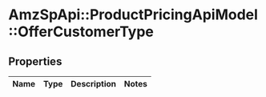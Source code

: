 # AmzSpApi::ProductPricingApiModel::OfferCustomerType

## Properties
Name | Type | Description | Notes
------------ | ------------- | ------------- | -------------

